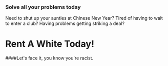 ### Solve all your problems today
Need to shut up your aunties at Chinese New Year?
Tired of having to wait to enter a club?
Having problems getting striking a deal?

# Rent A White Today!
####Let's face it, you know you're racist.

